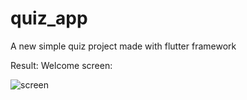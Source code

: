 # quiz_app

A new simple quiz project made with flutter framework 

Result:
  Welcome screen:
  
  
  
  ![screen](https://user-images.githubusercontent.com/37074707/106854150-66a05d00-66ed-11eb-8990-498d9fa9b3f4.png )
